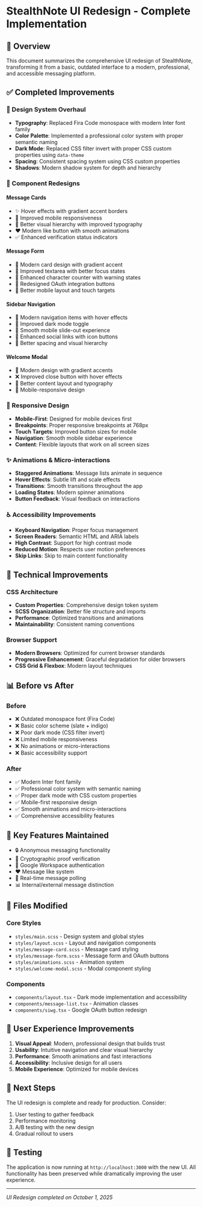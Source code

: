 # StealthNote UI Redesign - Complete Implementation

## 🎉 Overview
This document summarizes the comprehensive UI redesign of StealthNote, transforming it from a basic, outdated interface to a modern, professional, and accessible messaging platform.

## ✅ Completed Improvements

### 🎨 Design System Overhaul
- **Typography**: Replaced Fira Code monospace with modern Inter font family
- **Color Palette**: Implemented a professional color system with proper semantic naming
- **Dark Mode**: Replaced CSS filter invert with proper CSS custom properties using `data-theme`
- **Spacing**: Consistent spacing system using CSS custom properties
- **Shadows**: Modern shadow system for depth and hierarchy

### 🧩 Component Redesigns

#### Message Cards
- ✨ Hover effects with gradient accent borders
- 📱 Improved mobile responsiveness
- 🎯 Better visual hierarchy with improved typography
- ❤️ Modern like button with smooth animations
- ✅ Enhanced verification status indicators

#### Message Form
- 🎨 Modern card design with gradient accent
- 📝 Improved textarea with better focus states
- 🔄 Enhanced character counter with warning states
- 🔗 Redesigned OAuth integration buttons
- 📱 Better mobile layout and touch targets

#### Sidebar Navigation
- 🎯 Modern navigation items with hover effects
- 🌙 Improved dark mode toggle
- 📱 Smooth mobile slide-out experience
- 🔗 Enhanced social links with icon buttons
- 📏 Better spacing and visual hierarchy

#### Welcome Modal
- 🎨 Modern design with gradient accents
- ❌ Improved close button with hover effects
- 📖 Better content layout and typography
- 📱 Mobile-responsive design

### 📱 Responsive Design
- **Mobile-First**: Designed for mobile devices first
- **Breakpoints**: Proper responsive breakpoints at 768px
- **Touch Targets**: Improved button sizes for mobile
- **Navigation**: Smooth mobile sidebar experience
- **Content**: Flexible layouts that work on all screen sizes

### ✨ Animations & Micro-interactions
- **Staggered Animations**: Message lists animate in sequence
- **Hover Effects**: Subtle lift and scale effects
- **Transitions**: Smooth transitions throughout the app
- **Loading States**: Modern spinner animations
- **Button Feedback**: Visual feedback on interactions

### ♿ Accessibility Improvements
- **Keyboard Navigation**: Proper focus management
- **Screen Readers**: Semantic HTML and ARIA labels
- **High Contrast**: Support for high contrast mode
- **Reduced Motion**: Respects user motion preferences
- **Skip Links**: Skip to main content functionality

## 🚀 Technical Improvements

### CSS Architecture
- **Custom Properties**: Comprehensive design token system
- **SCSS Organization**: Better file structure and imports
- **Performance**: Optimized transitions and animations
- **Maintainability**: Consistent naming conventions

### Browser Support
- **Modern Browsers**: Optimized for current browser standards
- **Progressive Enhancement**: Graceful degradation for older browsers
- **CSS Grid & Flexbox**: Modern layout techniques

## 📊 Before vs After

### Before
- ❌ Outdated monospace font (Fira Code)
- ❌ Basic color scheme (slate + indigo)
- ❌ Poor dark mode (CSS filter invert)
- ❌ Limited mobile responsiveness
- ❌ No animations or micro-interactions
- ❌ Basic accessibility support

### After
- ✅ Modern Inter font family
- ✅ Professional color system with semantic naming
- ✅ Proper dark mode with CSS custom properties
- ✅ Mobile-first responsive design
- ✅ Smooth animations and micro-interactions
- ✅ Comprehensive accessibility features

## 🎯 Key Features Maintained
- 🔒 Anonymous messaging functionality
- 🔐 Cryptographic proof verification
- 🏢 Google Workspace authentication
- ❤️ Message like system
- 🔄 Real-time message polling
- 📊 Internal/external message distinction

## 🔧 Files Modified

### Core Styles
- `styles/main.scss` - Design system and global styles
- `styles/layout.scss` - Layout and navigation components
- `styles/message-card.scss` - Message card styling
- `styles/message-form.scss` - Message form and OAuth buttons
- `styles/animations.scss` - Animation system
- `styles/welcome-modal.scss` - Modal component styling

### Components
- `components/layout.tsx` - Dark mode implementation and accessibility
- `components/message-list.tsx` - Animation classes
- `components/siwg.tsx` - Google OAuth button redesign

## 🌟 User Experience Improvements
1. **Visual Appeal**: Modern, professional design that builds trust
2. **Usability**: Intuitive navigation and clear visual hierarchy
3. **Performance**: Smooth animations and fast interactions
4. **Accessibility**: Inclusive design for all users
5. **Mobile Experience**: Optimized for mobile devices

## 🚀 Next Steps
The UI redesign is complete and ready for production. Consider:
1. User testing to gather feedback
2. Performance monitoring
3. A/B testing with the new design
4. Gradual rollout to users

## 📱 Testing
The application is now running at `http://localhost:3000` with the new UI. All functionality has been preserved while dramatically improving the user experience.

---
*UI Redesign completed on October 1, 2025*
